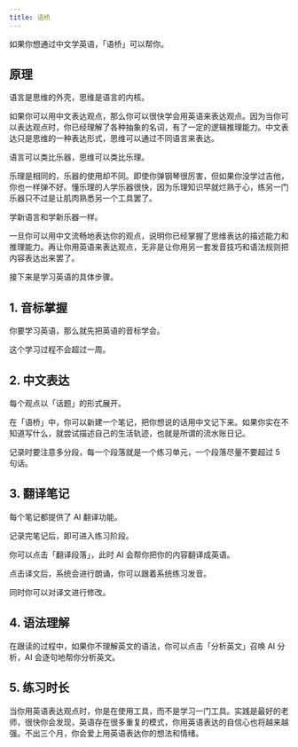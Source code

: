 ```yaml
---
title: 语桥
---
```


如果你想通过中文学英语，「语桥」可以帮你。

## 原理

语言是思维的外壳，思维是语言的内核。

如果你可以用中文表达观点，那么你可以很快学会用英语来表达观点。因为当你可以表达观点时，你已经理解了各种抽象的名词，有了一定的逻辑推理能力。中文表达只是思维的一种表达形式，思维可以通过不同语言来表达。

语言可以类比乐器，思维可以类比乐理。

乐理是相同的，乐器的使用却不同。即使你弹钢琴很厉害，但如果你没学过吉他，你也一样弹不好。懂乐理的人学乐器很快，因为乐理知识早就烂熟于心，练另一门乐器只不过是让肌肉熟悉另一个工具罢了。

学新语言和学新乐器一样。

一旦你可以用中文流畅地表达你的观点，说明你已经掌握了思维表达的描述能力和推理能力。再让你用英语来表达观点，无非是让你用另一套发音技巧和语法规则把内容表达出来罢了。

接下来是学习英语的具体步骤。

## 1. 音标掌握

你要学习英语，那么就先把英语的音标学会。

这个学习过程不会超过一周。

## 2. 中文表达

每个观点以「话题」的形式展开。

在「语桥」中，你可以新建一个笔记，把你想说的话用中文记下来。如果你实在不知道写什么，就尝试描述自己的生活轨迹，也就是所谓的流水账日记。

记录时要注意多分段，每一个段落就是一个练习单元，一个段落尽量不要超过 5 句话。

## 3. 翻译笔记

每个笔记都提供了 AI 翻译功能。

记录完笔记后，即可进入练习阶段。

你可以点击「翻译段落」，此时 AI 会帮你把你的内容翻译成英语。

点击译文后，系统会进行朗诵，你可以跟着系统练习发音。

同时你可以对译文进行修改。

## 4. 语法理解

在跟读的过程中，如果你不理解英文的语法，你可以点击「分析英文」召唤 AI 分析，AI 会逐句地帮你分析英文。

## 5. 练习时长

当你用英语表达观点时，你是在使用工具，而不是学习一门工具。实践是最好的老师，很快你会发现，英语存在很多重复的模式，你用英语表达的自信心也将越来越强。不出三个月，你会爱上用英语表达你的想法和情绪。
